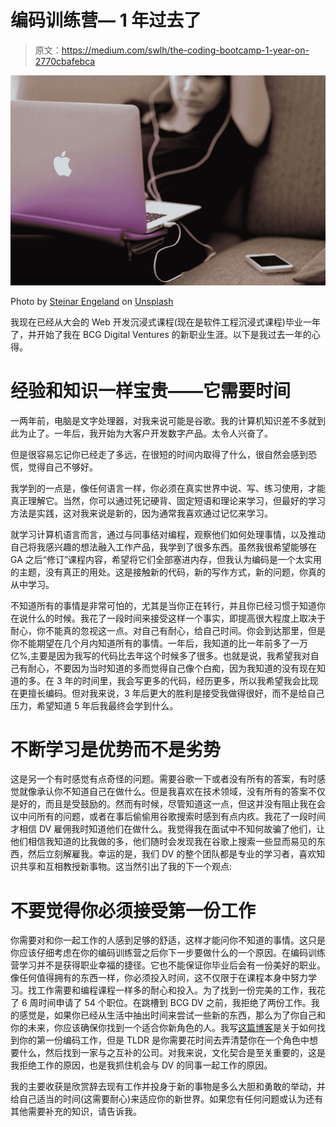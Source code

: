 # 编码训练营— 1 年过去了

> 原文：<https://medium.com/swlh/the-coding-bootcamp-1-year-on-2770cbafebca>

![](img/599d797f2a53d094a368517b7c82c066.png)

Photo by [Steinar Engeland](https://unsplash.com/@steinart?utm_source=medium&utm_medium=referral) on [Unsplash](https://unsplash.com?utm_source=medium&utm_medium=referral)

我现在已经从大会的 Web 开发沉浸式课程(现在是软件工程沉浸式课程)毕业一年了，并开始了我在 BCG Digital Ventures 的新职业生涯。以下是我过去一年的心得。

# 经验和知识一样宝贵——它需要时间

一两年前，电脑是文字处理器，对我来说可能是谷歌。我的计算机知识差不多就到此为止了。一年后，我开始为大客户开发数字产品。太令人兴奋了。

但是很容易忘记你已经走了多远，在很短的时间内取得了什么，很自然会感到恐慌，觉得自己不够好。

我学到的一点是，像任何语言一样，你必须在真实世界中说、写、练习使用，才能真正理解它。当然，你可以通过死记硬背、固定短语和理论来学习，但最好的学习方法是实践，这对我来说是新的，因为通常我喜欢通过记忆来学习。

就学习计算机语言而言，通过与同事结对编程，观察他们如何处理事情，以及推动自己将我感兴趣的想法融入工作产品，我学到了很多东西。虽然我很希望能够在 GA 之后“修订”课程内容，希望将它们全部塞进内存，但我认为编码是一个太实用的主题，没有真正的用处。这是接触新的代码，新的写作方式，新的问题，你真的从中学习。

不知道所有的事情是非常可怕的，尤其是当你正在转行，并且你已经习惯于知道你在说什么的时候。我花了一段时间来接受这样一个事实，即提高很大程度上取决于耐心，你不能真的忽视这一点。对自己有耐心，给自己时间。你会到达那里，但是你不能期望在几个月内知道所有的事情。一年后，我知道的比一年前多了一万亿%,主要是因为我写的代码比去年这个时候多了很多。也就是说，我希望我对自己有耐心，不要因为当时知道的多而觉得自己像个白痴，因为我知道的没有现在知道的多。在 3 年的时间里，我会写更多的代码，经历更多，所以我希望我会比现在更擅长编码。但对我来说，3 年后更大的胜利是接受我做得很好，而不是给自己压力，希望知道 5 年后我最终会学到什么。

# **不断学习是优势而不是劣势**

这是另一个有时感觉有点奇怪的问题。需要谷歌一下或者没有所有的答案，有时感觉就像承认你不知道自己在做什么。但是我喜欢在技术领域，没有所有的答案不仅是好的，而且是受鼓励的。然而有时候，尽管知道这一点，但这并没有阻止我在会议中问所有的问题，或者在事后偷偷用谷歌搜索时感到有点内疚。我花了一段时间才相信 DV 雇佣我时知道他们在做什么。我觉得我在面试中不知何故骗了他们，让他们相信我知道的比我做的多，他们随时会发现我在谷歌上搜索一些显而易见的东西，然后立刻解雇我。幸运的是，我们 DV 的整个团队都是专业的学习者，喜欢知识共享和互相教授新事物。这当然引出了我的下一个观点:

# 不要觉得你必须接受第一份工作

你需要对和你一起工作的人感到足够的舒适，这样才能问你不知道的事情。这只是你应该仔细考虑在你的编码训练营之后你下一步要做什么的一个原因。在编码训练营学习并不是获得职业幸福的捷径。它也不能保证你毕业后会有一份美好的职业。像任何值得拥有的东西一样，你必须投入时间，这不仅限于在课程本身中努力学习。找工作需要和编程课程一样多的耐心和投入。为了找到一份完美的工作，我花了 6 周时间申请了 54 个职位。在跳槽到 BCG DV 之前，我拒绝了两份工作。我的感觉是，如果你已经从生活中抽出时间来尝试一些新的东西，那么为了你自己和你的未来，你应该确保你找到一个适合你新角色的人。我写[这篇博客](https://code.likeagirl.io/where-can-you-work-if-you-code-a642fced215b)是关于如何找到你的第一份编码工作，但是 TLDR 是你需要花时间去弄清楚你在一个角色中想要什么，然后找到一家与之互补的公司。对我来说，文化契合是至关重要的，这是我拒绝工作的原因，也是我抓住机会与 DV 的同事一起工作的原因。

我的主要收获是欣赏辞去现有工作并投身于新的事物是多么大胆和勇敢的举动，并给自己适当的时间(这需要耐心)来适应你的新世界。如果您有任何问题或认为还有其他需要补充的知识，请告诉我。
